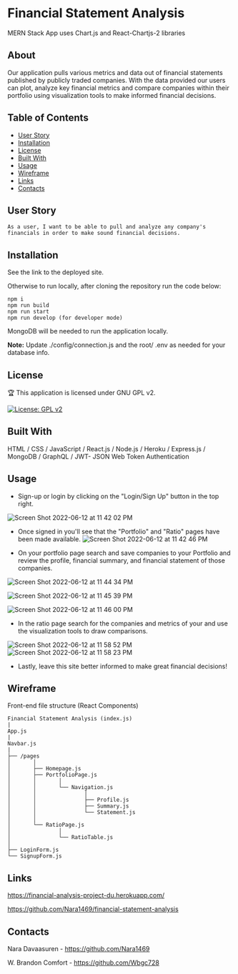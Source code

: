 # Financial Statement Analysis

MERN Stack App uses Chart.js and React-Chartjs-2 libraries

## About

Our application pulls various metrics and data out of financial statements published by publicly traded companies. With the data provided our users can plot, analyze key financial metrics and compare companies within their portfolio using visualization tools to make informed financial decisions.

## Table of Contents 

* [User Story](#user-story)
* [Installation](#installation)
* [License](#license)
* [Built With](#built-with)
* [Usage](#usage)
* [Wireframe](#wireframe)
* [Links](#links)
* [Contacts](#contacts)

## User Story

```
As a user, I want to be able to pull and analyze any company's financials in order to make sound financial decisions.
```

## Installation

See the link to the deployed site.

Otherwise to run locally, after cloning the repository run the code below:

```
npm i
npm run build
npm run start
npm run develop (for developer mode)
```

MongoDB will be needed to run the application locally.

**Note:** Update ./config/connection.js and the root/ .env as needed for your database info.

## License

🏆 This application is licensed under GNU GPL v2.

[![License: GPL v2](https://img.shields.io/badge/License-GPL_v2-blue.svg)](https://www.gnu.org/licenses/old-licenses/gpl-2.0.en.html)

## Built With

HTML / CSS / JavaScript / React.js / Node.js / Heroku / Express.js / MongoDB / GraphQL / JWT- JSON Web Token Authentication

## Usage

 - Sign-up or login by clicking on the "Login/Sign Up" button in the top right.

![Screen Shot 2022-06-12 at 11 42 02 PM](https://user-images.githubusercontent.com/93055909/173287384-61b807f7-a8a0-4165-93d6-a56e7746eacb.png)

 - Once signed in you'll see that the "Portfolio" and "Ratio" pages have been made available.
![Screen Shot 2022-06-12 at 11 42 46 PM](https://user-images.githubusercontent.com/93055909/173287392-bd488121-2847-42c6-b2ac-128d42640467.png)

 - On your portfolio page search and save companies to your Portfolio and review the profile, financial summary, and financial statement of those companies.

![Screen Shot 2022-06-12 at 11 44 34 PM](https://user-images.githubusercontent.com/93055909/173287604-806faa55-dd2e-45ad-8dc1-fdedc36eb7e1.png)

![Screen Shot 2022-06-12 at 11 45 39 PM](https://user-images.githubusercontent.com/93055909/173287707-505135c6-51bc-4435-8bd1-ec60400ba154.png)

![Screen Shot 2022-06-12 at 11 46 00 PM](https://user-images.githubusercontent.com/93055909/173287720-251694a8-30be-4064-95d1-2d98f8f9cdde.png)

 - In the ratio page search for the companies and metrics of your and use the visualization tools to draw comparisons.

![Screen Shot 2022-06-12 at 11 58 52 PM](https://user-images.githubusercontent.com/93055909/173289220-87def80a-264d-4497-83d5-01c099adf8c3.png)
![Screen Shot 2022-06-12 at 11 58 23 PM](https://user-images.githubusercontent.com/93055909/173289224-b85550fc-c14c-40c4-a477-8e3f0d41da99.png)

 - Lastly, leave this site better informed to make great financial decisions!

## Wireframe

Front-end file structure (React Components)

```                      
Financial Statement Analysis (index.js)
|
App.js
|
Navbar.js                
|
├── /pages   
│       │       
│       ├── Homepage.js                                        
│       ├── PortfolioPage.js  
│       │       │
│       │       └── Navigation.js
│       │               │
│       │               ├── Profile.js           
│       │               ├── Summary.js                           
│       │               └── Statement.js                           
│       │
│       └── RatioPage.js  
│               │       
│               └── RatioTable.js   
│    
├── LoginForm.js                                     
└── SignupForm.js
```

## Links

https://financial-analysis-project-du.herokuapp.com/

https://github.com/Nara1469/financial-statement-analysis

## Contacts

Nara Davaasuren - https://github.com/Nara1469

W. Brandon Comfort - https://github.com/Wbgc728

